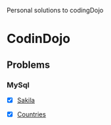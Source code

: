 Personal solutions to codingDojo

# CodinDojo

## Problems 

### MySql
- [x] [Sakila](Java/mysql/sakila/sakila.query.sql)
- [x] [Countries](Java/mysql/countries/countries.query.sql)
      
